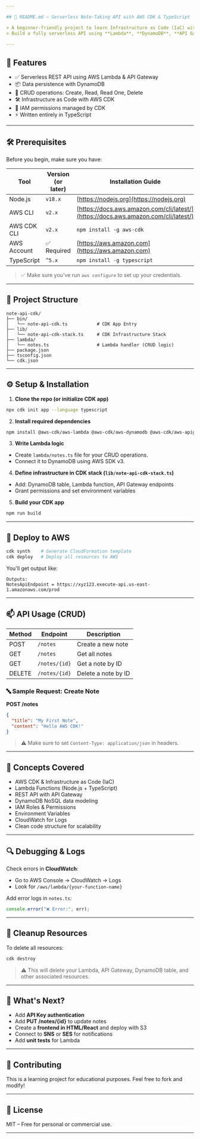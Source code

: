 ```yaml
---

## 📘 README.md – Serverless Note-Taking API with AWS CDK & TypeScript

> A beginner-friendly project to learn Infrastructure as Code (IaC) with AWS CDK.
> Build a fully serverless API using **Lambda**, **DynamoDB**, **API Gateway**, and **CDK in TypeScript**.

---
```


## 📌 Features

* ✅ Serverless REST API using AWS Lambda & API Gateway
* 📦 Data persistence with DynamoDB
* 🧾 CRUD operations: Create, Read, Read One, Delete
* 🛠 Infrastructure as Code with AWS CDK
* 🔐 IAM permissions managed by CDK
* ⚡ Written entirely in TypeScript

---

## 🛠 Prerequisites

Before you begin, make sure you have:

| Tool        | Version (or later) | Installation Guide                                                                 |
| ----------- | ------------------ | ---------------------------------------------------------------------------------- |
| Node.js     | `v18.x`            | [https://nodejs.org](https://nodejs.org)                                           |
| AWS CLI     | `v2.x`             | [https://docs.aws.amazon.com/cli/latest/](https://docs.aws.amazon.com/cli/latest/) |
| AWS CDK CLI | `v2.x`             | `npm install -g aws-cdk`                                                           |
| AWS Account | ✅ Required         | [https://aws.amazon.com](https://aws.amazon.com)                                   |
| TypeScript  | `^5.x`             | `npm install -g typescript`                                                        |

> ✅ Make sure you've run `aws configure` to set up your credentials.

---

## 📁 Project Structure

```
note-api-cdk/
├── bin/
│   └── note-api-cdk.ts           # CDK App Entry
├── lib/
│   └── note-api-cdk-stack.ts     # CDK Infrastructure Stack
├── lambda/
│   └── notes.ts                  # Lambda handler (CRUD logic)
├── package.json
├── tsconfig.json
└── cdk.json
```

---

## ⚙️ Setup & Installation

1. **Clone the repo (or initialize CDK app)**

```bash
npx cdk init app --language typescript
```

2. **Install required dependencies**

```bash
npm install @aws-cdk/aws-lambda @aws-cdk/aws-dynamodb @aws-cdk/aws-apigateway @aws-sdk/client-dynamodb @aws-sdk/lib-dynamodb uuid
```

3. **Write Lambda logic**

* Create `lambda/notes.ts` file for your CRUD operations.
* Connect it to DynamoDB using AWS SDK v3.

4. **Define infrastructure in CDK stack (`lib/note-api-cdk-stack.ts`)**

* Add: DynamoDB table, Lambda function, API Gateway endpoints
* Grant permissions and set environment variables

5. **Build your CDK app**

```bash
npm run build
```

---

## 🚀 Deploy to AWS

```bash
cdk synth    # Generate CloudFormation template
cdk deploy   # Deploy all resources to AWS
```

You'll get output like:

```
Outputs:
NotesApiEndpoint = https://xyz123.execute-api.us-east-1.amazonaws.com/prod
```

---

## 📫 API Usage (CRUD)

| Method | Endpoint      | Description         |
| ------ | ------------- | ------------------- |
| POST   | `/notes`      | Create a new note   |
| GET    | `/notes`      | Get all notes       |
| GET    | `/notes/{id}` | Get a note by ID    |
| DELETE | `/notes/{id}` | Delete a note by ID |

### 🔤 Sample Request: Create Note

**POST /notes**

```json
{
  "title": "My First Note",
  "content": "Hello AWS CDK!"
}
```

> ⚠️ Make sure to set `Content-Type: application/json` in headers.

---

## 🧠 Concepts Covered

* AWS CDK & Infrastructure as Code (IaC)
* Lambda Functions (Node.js + TypeScript)
* REST API with API Gateway
* DynamoDB NoSQL data modeling
* IAM Roles & Permissions
* Environment Variables
* CloudWatch for Logs
* Clean code structure for scalability

---

## 🔍 Debugging & Logs

Check errors in **CloudWatch**:

* Go to AWS Console → CloudWatch → Logs
* Look for `/aws/lambda/{your-function-name}`

Add error logs in `notes.ts`:

```ts
console.error("❌ Error:", err);
```

---

## 🧹 Cleanup Resources

To delete all resources:

```bash
cdk destroy
```

> ⚠️ This will delete your Lambda, API Gateway, DynamoDB table, and other associated resources.

---

## 🏁 What's Next?

* Add **API Key authentication**
* Add **PUT /notes/{id}** to update notes
* Create a **frontend in HTML/React** and deploy with S3
* Connect to **SNS** or **SES** for notifications
* Add **unit tests** for Lambda

---

## 🤝 Contributing

This is a learning project for educational purposes. Feel free to fork and modify!

---

## 📜 License

MIT – Free for personal or commercial use.

---
